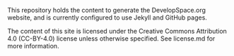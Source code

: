 ---
---

This repository holds the content to generate the DevelopSpace.org website, and is currently configured to use Jekyll and GitHub pages.

The content of this site is licensed under the Creative Commons Attribution 4.0 (CC-BY-4.0) license unless otherwise specified. See license.md for more information.